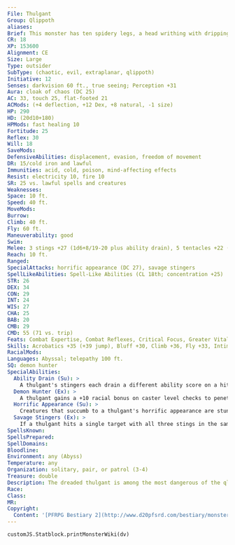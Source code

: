```yaml
---
File: Thulgant
Group: Qlippoth
aliases: 
Brief: This monster has ten spidery legs, a head writhing with dripping tentacles above a clutch of red eyes, and three whipping stingers.
CR: 18
XP: 153600
Alignment: CE
Size: Large
Type: outsider
SubType: (chaotic, evil, extraplanar, qlippoth)
Initiative: 12
Senses: darkvision 60 ft., true seeing; Perception +31
Aura: cloak of chaos (DC 25)
AC: 33, touch 25, flat-footed 21
ACMods: (+4 deflection, +12 Dex, +8 natural, -1 size)
HP: 290
HD: (20d10+180)
HPMods: fast healing 10
Fortitude: 25
Reflex: 30
Will: 18
SaveMods: 
DefensiveAbilities: displacement, evasion, freedom of movement
DR: 15/cold iron and lawful
Immunities: acid, cold, poison, mind-affecting effects
Resist: electricity 10, fire 10
SR: 25 vs. lawful spells and creatures
Weaknesses: 
Space: 10 ft.
Speed: 40 ft.
MoveMods: 
Burrow: 
Climb: 40 ft.
Fly: 60 ft.
Maneuverability: good
Swim: 
Melee: 3 stings +27 (1d6+8/19-20 plus ability drain), 5 tentacles +22 (1d6+4 plus 2d6 acid)
Reach: 10 ft.
Ranged: 
SpecialAttacks: horrific appearance (DC 27), savage stingers
SpellLikeAbilities: Spell-Like Abilities (CL 18th; concentration +25)  Constant-cloak of chaos (DC 25), displacement, freedom of movement, true seeing  At Will-dimension door, greater dispel magic, telekinesis (DC 22)  3/day-quickened dimension door, flesh to stone (DC 23), word of chaos (DC 24)  1/day-binding (DC 25), plane shift (DC 24), telekinetic sphere (DC 25), temporal stasis (DC 25)
STR: 26
DEX: 34
CON: 29
INT: 24
WIS: 27
CHA: 25
BAB: 20
CMB: 29
CMD: 55 (71 vs. trip)
Feats: Combat Expertise, Combat Reflexes, Critical Focus, Greater Vital Strike, Improved Critical (sting), Improved Vital Strike, Lightning Reflexes, Quicken Spell-Like Ability (dimension door), Staggering Critical, Vital Strike
Skills: Acrobatics +35 (+39 jump), Bluff +30, Climb +36, Fly +33, Intimidate +27, Knowledge (arcana) +27, Knowledge (history) +30, Knowledge (planes) +30, Perception +31, Sense Motive +31, Spellcraft +27, Stealth +31, Use Magic Device +30
RacialMods: 
Languages: Abyssal; telepathy 100 ft.
SQ: demon hunter
SpecialAbilities:
  Ability Drain (Su): >
    A thulgant's stingers each drain a different ability score on a hit. One stinger drains 1d4 points of Strength, another drains 1d4 points of Dexterity, and the third drains 1d4 points of Charisma. Any sting's drain is negated by a DC 29 Fortitude save. The save DC is Constitution-based.
  Demon Hunter (Ex): >
    A thulgant gains a +10 racial bonus on caster level checks to penetrate the spell resistance of any demon. Its attacks are treated as cold iron and good against demons.
  Horrific Appearance (Su): >
    Creatures that succumb to a thulgant's horrific appearance are stunned for 1d4 rounds and take 1d6 points of Wisdom damage.
  Savage Stingers (Ex): >
    If a thulgant hits a single target with all three stings in the same round, it tears through the victim's body, dealing an extra 3d6+12 points of damage and draining an additional 2 ability points from all six of the victim's ability scores. A single DC 29 Fortitude save negates all of this additional ability drain. The save DC is Constitution-based.
SpellsKnown: 
SpellsPrepared: 
SpellDomains: 
Bloodline: 
Environment: any (Abyss)
Temperature: any
Organization: solitary, pair, or patrol (3-4)
Treasure: double
Description: The dreaded thulgant is among the most dangerous of the qlippoth, for it supports an array of deadly and painful physical attacks with a wide range of potent magical powers. Born from the cannibalistic orgies of augnagar qlippoth, each thulgant exists for one purpose only-the eradication of all demons from the Abyss.  Yet thulgants do not spend all of their lives hunting and destroying demons. They rule horrific hives deep in the Abyss populated by all manner of hideous minions, many of which are bound into servitude via binding spells. These qlippoth are fond of decorating their lairs with petrified or enstasised victims of great power-the more powerful the victims, the greater the prestige held by the thulgant.
Race: 
Class: 
MR: 
Copyright:
  Content: '[PFRPG Bestiary 2](http://www.d20pfsrd.com/bestiary/monster-listings/outsiders/qlippoth/qlippoth-thulgant)'
---
```

```dataviewjs
customJS.Statblock.printMonsterWiki(dv)
```
